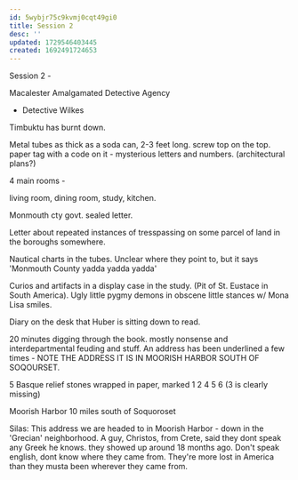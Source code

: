```yaml
---
id: 5wybjr75c9kvmj0cqt49gi0
title: Session 2
desc: ''
updated: 1729546403445
created: 1692491724653
---
```


Session 2 -

Macalester Amalgamated Detective Agency

- Detective Wilkes

Timbuktu has burnt down.

Metal tubes as thick as a soda can, 2-3 feet long. screw top on the top. paper tag with a code on it - mysterious letters and numbers. (architectural plans?)

4 main rooms -

living room, dining room, study, kitchen.

Monmouth cty govt. sealed letter.

Letter about repeated instances of tresspassing on some parcel of land in the boroughs somewhere.

Nautical charts in the tubes. Unclear where they point to, but it says 'Monmouth County yadda yadda yadda'

Curios and artifacts in a display case in the study. (Pit of St. Eustace in South America). Ugly little pygmy demons in obscene little stances w/ Mona Lisa smiles.

Diary on the desk that Huber is sitting down to read.

20 minutes digging through the book. mostly nonsense and interdepartmental feuding and stuff. An address has been underlined a few times - NOTE THE ADDRESS IT IS IN MOORISH HARBOR SOUTH OF SOQOURSET.

5 Basque relief stones wrapped in paper, marked 1 2 4 5 6 (3 is clearly missing)

Moorish Harbor 10 miles south of Soquoroset

Silas: This address we are headed to in Moorish Harbor - down in the 'Grecian' neighborhood. A guy, Christos, from Crete, said they dont speak any Greek he knows. they showed up around 18 months ago. Don't speak english, dont know where they came from. They're more lost in America than they musta been wherever they came from.

